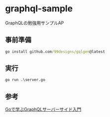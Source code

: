 # graphql-sample

GraphQLの勉強用サンプルAP

## 事前準備

```bat
go install github.com/99designs/gqlgen@latest
```

## 実行

```bat
go run .\server.go
```

## 参考

[Goで学ぶGraphQLサーバーサイド入門](https://zenn.dev/hsaki/books/golang-graphql)

